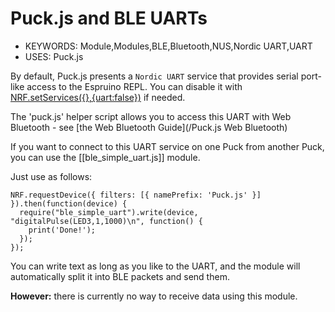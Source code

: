 <!--- Copyright (c) 2016 Gordon Williams, Pur3 Ltd. See the file LICENSE for copying permission. -->
Puck.js and BLE UARTs
======================

* KEYWORDS: Module,Modules,BLE,Bluetooth,NUS,Nordic UART,UART
* USES: Puck.js

By default, Puck.js presents a `Nordic UART` service that provides
serial port-like access to the Espruino REPL. You can disable it with
[NRF.setServices({},{uart:false})](/Reference#l_NRF_setServices) if needed.

The 'puck.js' helper script allows you to access this UART with
Web Bluetooth - see [the Web Bluetooth Guide](/Puck.js Web Bluetooth)

If you want to connect to this UART service on one Puck from another Puck,
you can use the [[ble_simple_uart.js]] module.

Just use as follows:

```
NRF.requestDevice({ filters: [{ namePrefix: 'Puck.js' }] }).then(function(device) {
  require("ble_simple_uart").write(device, "digitalPulse(LED3,1,1000)\n", function() {
    print('Done!');
  });
});
```

You can write text as long as you like to the UART, and the module will automatically
split it into BLE packets and send them.

**However:** there is currently no way to receive data using this module.
